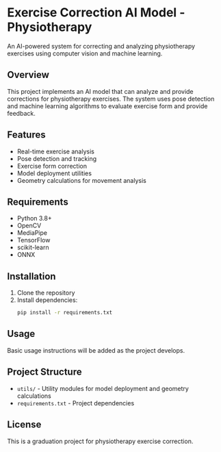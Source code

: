 # Exercise Correction AI Model - Physiotherapy

An AI-powered system for correcting and analyzing physiotherapy exercises using computer vision and machine learning.

## Overview

This project implements an AI model that can analyze and provide corrections for physiotherapy exercises. The system uses pose detection and machine learning algorithms to evaluate exercise form and provide feedback.

## Features

- Real-time exercise analysis
- Pose detection and tracking
- Exercise form correction
- Model deployment utilities
- Geometry calculations for movement analysis

## Requirements

- Python 3.8+
- OpenCV
- MediaPipe
- TensorFlow
- scikit-learn
- ONNX

## Installation

1. Clone the repository
2. Install dependencies:
   ```bash
   pip install -r requirements.txt
   ```

## Usage

Basic usage instructions will be added as the project develops.

## Project Structure

- `utils/` - Utility modules for model deployment and geometry calculations
- `requirements.txt` - Project dependencies

## License

This is a graduation project for physiotherapy exercise correction.
